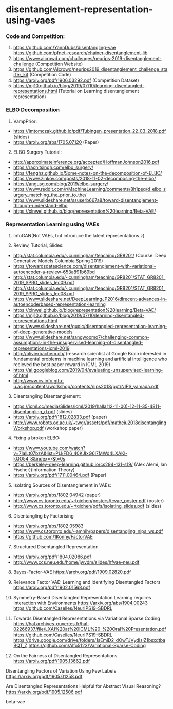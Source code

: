 # disentanglement-representation-using-vaes

### Code and Competition:


1. https://github.com/YannDubs/disentangling-vae
   https://github.com/pfnet-research/chainer-disentanglement-lib
2. https://www.aicrowd.com/challenges/neurips-2019-disentanglement-challenge (Competition Website)
3. https://github.com/AIcrowd/neurips2019_disentanglement_challenge_starter_kit (Competition Code)
4. https://arxiv.org/pdf/1906.03292.pdf (Competition Dataset)
4. https://mj10.github.io/blog/2019/07/10/learning-disentangled-representations.html (Tutorial on Learning disentanglement representation)

### ELBO Decomposition

1. VampPrior:

* https://jmtomczak.github.io/pdf/Tubingen_presentation_22_03_2018.pdf (slides)
* https://arxiv.org/abs/1705.07120 (Paper)

2. ELBO Surgery Tutorial:

* http://approximateinference.org/accepted/HoffmanJohnson2016.pdf
* https://rachitsingh.com/elbo_surgery/ 
* https://fenghz.github.io/Some-notes-on-the-decomposition-of-ELBO/
* https://www.zinkov.com/posts/2018-11-02-decomposing-the-elbo/
* https://angusg.com/blog/2019/elbo-surgery/
* https://www.reddit.com/r/MachineLearning/comments/8h1peq/d_elbo_surgery_matching_the_prior_to_the/
* https://www.slideshare.net/ssuserb667a8/toward-disentanglement-through-understand-elbo
* https://xlnwel.github.io/blog/representation%20learning/Beta-VAE/






### Representation Learning using VAEs 

1. InfoGAN(Not VAEs, but introduce the latent representations $z$)


2. Review, Tutorial, Slides:
* http://stat.columbia.edu/~cunningham/teaching/GR8201/ (Course: Deep Generative Models Columbia Spring 2019)
* https://towardsdatascience.com/disentanglement-with-variational-autoencoder-a-review-653a891b69bd
* http://stat.columbia.edu/~cunningham/teaching/GR8201/STAT_GR8201_2019_SPRG_slides_lec09.pdf
* http://stat.columbia.edu/~cunningham/teaching/GR8201/STAT_GR8201_2019_SPRG_slides_lec08.pdf
* https://www.slideshare.net/DeepLearningJP2016/dlrecent-advances-in-autoencoderbased-representation-learning
* https://xlnwel.github.io/blog/representation%20learning/Beta-VAE/
* https://mj10.github.io/blog/2019/07/10/learning-disentangled-representations.html
* https://www.slideshare.net/quolc/disentangled-representation-learning-of-deep-generative-models
* https://www.slideshare.net/sangwoomo7/challenging-common-assumptions-in-the-unsupervised-learning-of-disentangled-representations-icml-2019
* http://olivierbachem.ch/ (research scientist at Google Brain interested in fundamental problems in machine learning and artificial intelligence who recieved the best paper reward in ICML 2019)
* https://ai.googleblog.com/2019/04/evaluating-unsupervised-learning-of.html
* http://www.cv.info.gifu-u.ac.jp/contents/workshop/contents/nips2018/ppt/NIPS_yamada.pdf


3. Disentangling Disentanglement:
* https://icml.cc/media/Slides/icml/2019/halla(12-11-00)-12-11-35-4811-disentangling_d.pdf (slides)
* https://arxiv.org/pdf/1812.02833.pdf (paper)
* http://www.robots.ox.ac.uk/~twgr/assets/pdf/matheiu2018disentanglingWorkshop.pdf (workshop paper)


4. Fixing a broken ELBO:

* https://www.youtube.com/watch?v=7IalLt07bzA&list=PLkFD6_40KJIxG6I7MWd4LXAKl-kQO54_8&index=7&t=0s
* https://berkeley-deep-learning.github.io/cs294-131-s19/ (Alex Alemi, Ian Fischer)(Information Theory)
* https://arxiv.org/pdf/1711.00464.pdf (Paper)


5. Isolating Sources of Disentanglement in VAEs:
* https://arxiv.org/abs/1802.04942 (paper)
* http://www.cs.toronto.edu/~rtqichen/posters/tcvae_poster.pdf (poster)
* http://www.cs.toronto.edu/~rtqichen/pdfs/isolating_slides.pdf (slides)

6. Disentangling by Factorising
* https://arxiv.org/abs/1802.05983
* https://www.cs.toronto.edu/~amnih/papers/disentangling_nips_ws.pdf
* https://github.com/1Konny/FactorVAE

7. Structured Disentangled Representation
* https://arxiv.org/pdf/1804.02086.pdf
* http://www.ccs.neu.edu/home/jwvdm/slides/hfvae-neu.pdf


8. Bayes-Factor-VAE
https://arxiv.org/pdf/1909.02820.pdf

9. Relevance Factor VAE: Learning and Identifying Disentangled Factors
https://arxiv.org/pdf/1902.01568.pdf

10. Symmetry-Based Disentangled Representation Learning requires Interaction with Environments
https://arxiv.org/abs/1904.00243
https://github.com/Caselles/NeurIPS19-SBDRL


11. Towards Disentangled Representations via
Variational Sparse Coding
https://hal.archives-ouvertes.fr/hal-02266937/file/LXAI%20at%20ICML%20-%20Oral%20Presentation.pdf
https://github.com/Caselles/NeurIPS19-SBDRL
https://drive.google.com/drive/folders/1sEmiD2_dOwTJVydIsiZ1bsxdtbaBQT_Z
https://github.com/Alfo5123/Variational-Sparse-Coding

12. On the Fairness of Disentangled Representations
https://arxiv.org/pdf/1905.13662.pdf

Disentangling Factors of Variation Using Few Labels
https://arxiv.org/pdf/1905.01258.pdf

Are Disentangled Representations Helpful for Abstract Visual Reasoning?
https://arxiv.org/pdf/1905.12506.pdf

beta-vae 